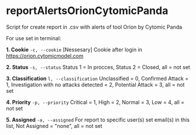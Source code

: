 # reportAlertsOrionCytomicPanda
Script for create report in .csv with alerts of tool Orion by Cytomic Panda

For use set in terminal:

**1. Cookie**
	```-c, --cookie```
	[Nessesary] Cookie after login in https://orion.cytomicmodel.com
   
**2. Status**
   ```-s, --status```
   Status 1 = In procces, Status 2 = Closed, all = not set
   
**3. Classification**
   ```l, --classification```
   Unclassified = 0, Confirmed Attack = 1, Investigation with no attacks detected = 2, Potential Attack = 3, all = not set
  
**4. Priority**
   ```-p, --priority```
   Critical = 1, High = 2, Normal = 3, Low = 4, all = not set

**5. Assigned**
   ```-a, --assigned```
   For report to specific user(s) set email(s) in this list, Not Assigned = "none", all = not set
